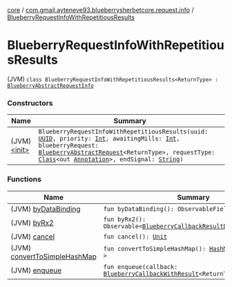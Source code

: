 [core](../../index.md) / [com.gmail.ayteneve93.blueberrysherbetcore.request.info](../index.md) / [BlueberryRequestInfoWithRepetitiousResults](./index.md)

# BlueberryRequestInfoWithRepetitiousResults

(JVM) `class BlueberryRequestInfoWithRepetitiousResults<ReturnType> : `[`BlueberryAbstractRequestInfo`](../-blueberry-abstract-request-info/index.md)

### Constructors

| Name | Summary |
|---|---|
| (JVM) [&lt;init&gt;](-init-.md) | `BlueberryRequestInfoWithRepetitiousResults(uuid: `[`UUID`](https://docs.oracle.com/javase/6/docs/api/java/util/UUID.html)`, priority: `[`Int`](https://kotlinlang.org/api/latest/jvm/stdlib/kotlin/-int/index.html)`, awaitingMills: `[`Int`](https://kotlinlang.org/api/latest/jvm/stdlib/kotlin/-int/index.html)`, blueberryRequest: `[`BlueberryAbstractRequest`](../../com.gmail.ayteneve93.blueberrysherbetcore.request/-blueberry-abstract-request/index.md)`<ReturnType>, requestType: `[`Class`](https://docs.oracle.com/javase/6/docs/api/java/lang/Class.html)`<out `[`Annotation`](https://kotlinlang.org/api/latest/jvm/stdlib/kotlin/-annotation/index.html)`>, endSignal: `[`String`](https://kotlinlang.org/api/latest/jvm/stdlib/kotlin/-string/index.html)`)` |

### Functions

| Name | Summary |
|---|---|
| (JVM) [byDataBinding](by-data-binding.md) | `fun byDataBinding(): ObservableField<ReturnType>` |
| (JVM) [byRx2](by-rx2.md) | `fun byRx2(): Observable<`[`BlueberryCallbackResultData`](../-blueberry-callback-result-data/index.md)`<ReturnType>>` |
| (JVM) [cancel](cancel.md) | `fun cancel(): `[`Unit`](https://kotlinlang.org/api/latest/jvm/stdlib/kotlin/-unit/index.html) |
| (JVM) [convertToSimpleHashMap](convert-to-simple-hash-map.md) | `fun convertToSimpleHashMap(): `[`HashMap`](https://kotlinlang.org/api/latest/jvm/stdlib/kotlin.collections/-hash-map/index.html)`<`[`String`](https://kotlinlang.org/api/latest/jvm/stdlib/kotlin/-string/index.html)`, `[`Any`](https://kotlinlang.org/api/latest/jvm/stdlib/kotlin/-any/index.html)`?>` |
| (JVM) [enqueue](enqueue.md) | `fun enqueue(callback: `[`BlueberryCallbackWithResult`](../-blueberry-callback-with-result.md)`<ReturnType>): `[`Unit`](https://kotlinlang.org/api/latest/jvm/stdlib/kotlin/-unit/index.html) |

